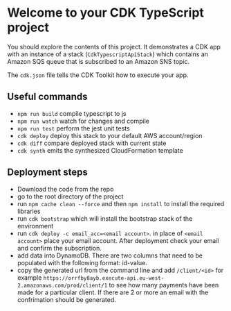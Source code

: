 # Welcome to your CDK TypeScript project

You should explore the contents of this project. It demonstrates a CDK app with an instance of a stack (`CdkTypescriptApiStack`)
which contains an Amazon SQS queue that is subscribed to an Amazon SNS topic.

The `cdk.json` file tells the CDK Toolkit how to execute your app.

## Useful commands

* `npm run build`   compile typescript to js
* `npm run watch`   watch for changes and compile
* `npm run test`    perform the jest unit tests
* `cdk deploy`      deploy this stack to your default AWS account/region
* `cdk diff`        compare deployed stack with current state
* `cdk synth`       emits the synthesized CloudFormation template

## Deployment steps
- Download the code from the repo
- go to the root directory of the project
- run `npm cache clean --force` and then `npm install` to install the required libraries
- run `cdk bootstrap` which will install the bootstrap stack of the environment
- run `cdk deploy -c email_acc=<email account>`. in place of `<email account>` place your email account. After deployment check your email and confirm the subscription.
- add data into DynamoDB. There are two columns that need to be populated with the following format: id-value.
- copy the generated url from the command line and add `/client/<id>` for example `https://orrfby8ayb.execute-api.eu-west-2.amazonaws.com/prod/client/1` to see how many payments have been made for a particular client. If there are 2 or more an email with the confrimation should be generated.


